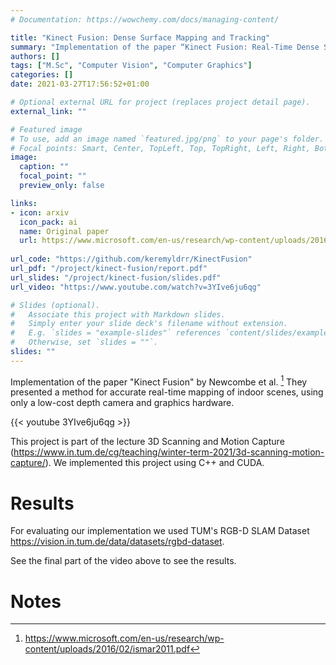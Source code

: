 ```yaml
---
# Documentation: https://wowchemy.com/docs/managing-content/

title: "Kinect Fusion: Dense Surface Mapping and Tracking"
summary: "Implementation of the paper “Kinect Fusion: Real-Time Dense Surface Mapping and Tracking”"
authors: []
tags: ["M.Sc", "Computer Vision", "Computer Graphics"]
categories: []
date: 2021-03-27T17:56:52+01:00

# Optional external URL for project (replaces project detail page).
external_link: ""

# Featured image
# To use, add an image named `featured.jpg/png` to your page's folder.
# Focal points: Smart, Center, TopLeft, Top, TopRight, Left, Right, BottomLeft, Bottom, BottomRight.
image:
  caption: ""
  focal_point: ""
  preview_only: false

links:
- icon: arxiv
  icon_pack: ai
  name: Original paper
  url: https://www.microsoft.com/en-us/research/wp-content/uploads/2016/02/kinectfusion-uist-comp.pdf
  
url_code: "https://github.com/keremyldrr/KinectFusion"
url_pdf: "/project/kinect-fusion/report.pdf"
url_slides: "/project/kinect-fusion/slides.pdf"
url_video: "https://www.youtube.com/watch?v=3YIve6ju6qg"

# Slides (optional).
#   Associate this project with Markdown slides.
#   Simply enter your slide deck's filename without extension.
#   E.g. `slides = "example-slides"` references `content/slides/example-slides.md`.
#   Otherwise, set `slides = ""`.
slides: ""
---
```


Implementation of the paper "Kinect Fusion" by Newcombe et al. [^1]  They presented a method for accurate real-time mapping of indoor scenes, using only a low-cost depth camera and graphics hardware.

{{< youtube 3YIve6ju6qg >}}

This project is part of the lecture 3D Scanning and Motion Capture (https://www.in.tum.de/cg/teaching/winter-term-2021/3d-scanning-motion-capture/). We implemented this project using C++ and CUDA.

# Results

For evaluating our implementation we used TUM's RGB-D SLAM Dataset
https://vision.in.tum.de/data/datasets/rgbd-dataset.

See the final part of the video above to see the results.

# Notes

[^1]: https://www.microsoft.com/en-us/research/wp-content/uploads/2016/02/ismar2011.pdf

<!-- {{< figure src="sidebyside.png" caption="A caption" numbered="true" >}} -->
<!-- {{< figure src="snap.png" caption="A caption" numbered="true" >}} -->
<!-- {{< figure src="pipeline.svg" caption="A caption" numbered="true" >}} -->

